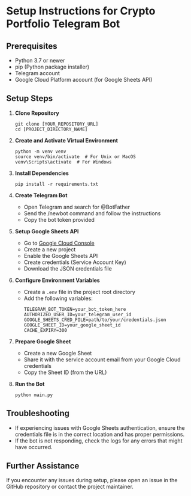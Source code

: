 # Setup Instructions for Crypto Portfolio Telegram Bot

## Prerequisites

- Python 3.7 or newer
- pip (Python package installer)
- Telegram account
- Google Cloud Platform account (for Google Sheets API)

## Setup Steps

1. **Clone Repository**

   ```
   git clone [YOUR_REPOSITORY_URL]
   cd [PROJECT_DIRECTORY_NAME]
   ```

2. **Create and Activate Virtual Environment**

   ```
   python -m venv venv
   source venv/bin/activate  # For Unix or MacOS
   venv\Scripts\activate  # For Windows
   ```

3. **Install Dependencies**

   ```
   pip install -r requirements.txt
   ```

4. **Create Telegram Bot**

   - Open Telegram and search for @BotFather
   - Send the /newbot command and follow the instructions
   - Copy the bot token provided

5. **Setup Google Sheets API**

   - Go to [Google Cloud Console](https://console.cloud.google.com/)
   - Create a new project
   - Enable the Google Sheets API
   - Create credentials (Service Account Key)
   - Download the JSON credentials file

6. **Configure Environment Variables**

   - Create a `.env` file in the project root directory
   - Add the following variables:
     ```
     TELEGRAM_BOT_TOKEN=your_bot_token_here
     AUTHORIZED_USER_ID=your_telegram_user_id
     GOOGLE_SHEETS_CRED_FILE=path/to/your/credentials.json
     GOOGLE_SHEET_ID=your_google_sheet_id
     CACHE_EXPIRY=300
     ```

7. **Prepare Google Sheet**

   - Create a new Google Sheet
   - Share it with the service account email from your Google Cloud credentials
   - Copy the Sheet ID (from the URL)

8. **Run the Bot**
   ```
   python main.py
   ```

## Troubleshooting

- If experiencing issues with Google Sheets authentication, ensure the credentials file is in the correct location and has proper permissions.
- If the bot is not responding, check the logs for any errors that might have occurred.

## Further Assistance

If you encounter any issues during setup, please open an issue in the GitHub repository or contact the project maintainer.
